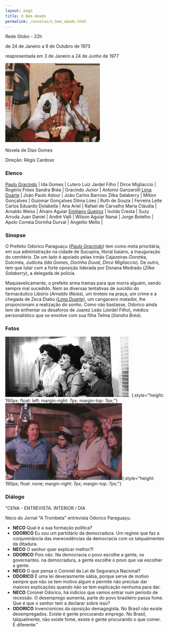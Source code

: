 ```yaml
---
layout: page
title: O Bem Amado
permalink: /novelas/o_bem_amado.html
---
```


Rede Globo - 22h

de 24 de Janeiro a 9 de Outubro de 1973

reapresentada em 3 de Janeiro a 24 de Junho de 1977

![O Bem Amado](/novelas/img/o_bem_amado_p_gracindo.jpg)

Novela de Dias Gomes

Direção: Régis Cardoso

### Elenco

[Paulo Gracindo](/novelas/paulo_gracindo.html) | Ida Gomes | Lutero Luiz
Jardel Filho | Dirce Migliaccio | Rogério Fróes
Sandra Bréa | Gracindo Junior | Antonio Ganzarolli
[Lima Duarte](/novelas/lima_duarte.html) | João Paulo Adour | João Carlos Barroso
Zilka Salaberry | Milton Gonçalves | Guiomar Gonçalves
Dilma Lóes | Ruth de Souza | Ferreira Leite
Carlos Eduardo Dolabella | Ana Ariel | Rafael de Carvalho
Maria Cláudia | Arnaldo Weiss | Álvaro Aguiar
[Emiliano Queiroz](/novelas/emiliano_queiroz.html) | Isolda Cresta | Suzy Arruda
Juan Daniel | André Valli | Wilson Aguiar
Nanai | Jorge Botelho | Apolo Correia
Dorinha Durval | Angelito Mello | 

### Sinopse

O Prefeito Odorico Paraguaçu (*[Paulo Gracindo](/novelas/paulo_gracindo.html)*) tem como meta prioritária, em sua administração na cidade de Sucupira, litoral baiano, a inauguração do cemitério. De um lado é apoiado pelas irmãs Cajazeiras-Dorotéa, Dulcinéa, Judicéa (*Ida Gomes*, *Dorinha Duval*, *Dirce Migliaccio*). De outro, tem que lutar com a forte oposição liderada por Donana Medrado (*Zilka Salaberry*), a delegada de polícia.

Maquiavelicamente, o prefeito arma tramas para que morra alguém, sendo sempre mal sucedido. Nem as diversas tentativas de suicídio do farmacêutico Libório (*Arnaldo Weiss*), um tiroteio na praça, um crime e a chegada de Zeca Diabo (*[Lima Duarte](/novelas/lima_duarte.html)*), um cangaceiro matador, lhe proporcionam a realização do sonho. Como não bastasse, Odorico ainda tem de enfrentar os desaforos de Juarez Leão (*Jardel Filho*), médico personalístico que se envolve com sua filha Telma (*Sandra Bréa*).

### Fotos

![As Irmãs Cajazeiras assustadas...Deus sabe pelo que?](/novelas/img/o_bem_amado_irmas_cajazeiras.jpg){:style="height: 190px; float: left; margin-right: 7px; margin-top: 7px;"}
![Donana Medrado em ação](/novelas/img/o_bem_amado_zilka_a_olimpio_e_angelit.jpg){:style="height: 190px; float: none; margin-right: 7px; margin-top: 7px;"}

### Diálogo

"CENA - ENTREVISTA. INTERIOR / DIA

Neco do Jornal "A Trombeta" entrevista Odorico Paraguaçu.

* **NECO** Qual é a sua formação política?
* **ODORICO** Eu sou um partidário da democradura. Um regime que faz a conjuminância das merecedências da democracia com os talqualmentes da ditadura.
* **NECO** O senhor quer explicar melhor?!
* **ODORICO** Pois não. Na democracia o povo escolhe a gente, os governantes. na democradura, a gente escolhe o povo que vai escolher a gente.
* **NECO** O que pensa o Coronel da Lei de Segurança Nacional?
* **ODORICO** É uma lei deverasmente sábia, porque serve de motivo sempre que não se tem motivo algum e permite não precisar dar maiores explicações quando não se tem explicação nenhuma para dar.
* **NECO** Coronel Odorico, há indícios que vamos entrar num período de recessão. O desemprego aumenta, parte do povo brasileiro passa fome. Que é que o senhor tem a declarar sobre isso?
* **ODORICO** Invencionices da oposição demagogista. No Brasil não existe desempregados. Existe é gente procurando emprego. No Brasil, talqualmente, não existe fome, existe é gente procurando o que comer. É diferente."
